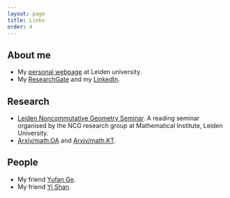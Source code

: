 ```yaml
---
layout: page
title: Links
order: 4
---
```


## About me

- My [personal webpage](https://www.universiteitleiden.nl/en/staffmembers/yuezhao-li) at Leiden university.
- My [ResearchGate](https://www.researchgate.net/profile/Yuezhao_Li2) and my [LinkedIn](https://www.linkedin.com/in/y-li-math/).

## Research

- [Leiden Noncommutative Geometry Seminar](https://ncg-leiden.github.io/). A reading seminar organised by the NCG research group at Mathematical Institute, Leiden University.
- [Arxiv/math.OA](https://arxiv.org/list/math.OA/recent) and [Arxiv/math.KT](https://arxiv.org/list/math.KT/recent).

## People

- My friend [Yufan Ge](https://sherlock3711.github.io/).
- My friend [Yi Shan](https://www.eleves.ens.fr/home/yshan/Home.html).
